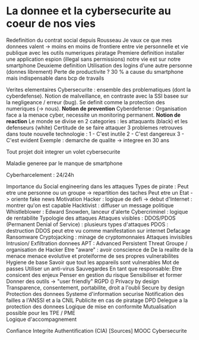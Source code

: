 # La donnee et la cybersecurite au coeur de nos vies
Redefinition du contrat social depuis Rousseau
Je vaux ce que mes donnees valent -> moins en moins de frontiere entre vie personnelle et vie publique avec les outils numeriques
piratage
Premiere definition
  installer une application espion (illegal sans permissions)
  notre vie est sur notre smartphone
Deuxieme definition
  Utilisation des logins d'une autre personne (donnes librement)
Perte de productivite ? 
  30 % a cause du smartphone mais indispensable dans bcp de travails

Verites elementaires
Cybersecurite : ensemble des problematiques (dont la cyberdefense). Notion de malveillance, en contraste avec la SSI basee sur la negligeance / erreur (bug). Se definit comme la protection des numeriques (-> nous). **Notion de prevention**
Cyberdefense : Organisation face a la menace cyber, necessite un monitoring permanent. **Notion de reaction** 
Le monde se divise en 2 categories : les attaquants (black) et les defenseurs (white)
Certitude de se faire attaquer
3 problemes retrouves dans toute nouvelle technologie :
1 - C'est inutile
2 - C'est dangereux
3 - C'est evident 
Exemple : demarche de qualite -> integree en 30 ans

Tout projet doit integrer un volet cybersecurite 

Maladie generee par le manque de smartphone 

Cyberharcelement : 24/24h

Importance du Social engineering dans les attaques
Types de pirate : 
  Peut etre une personne ou un groupe -> repartition des taches
  Peut etre un Etat -> oriente fake news
Motivation 
  Hacker : logique de defi -> debut d'Internet : montrer qu'on est capable
  Hacktivist : diffuser un message politique
  Whistleblower : Edward Snowden, lanceur d'alerte
  Cybercriminel : logique de rentabilite 
Typologie des attaques
  Attaques visibles :
  DDOS/PDOS (Permanent Denial of Service) : plusieurs types d'attaques 
  PDOS : destruction
  DDOS peut etre vu comme manifestation sur internet
  Defacage 
  Ransomware
  Cryptojacking : minage de cryptomonnaies
  Attaques invisibles
  Intrusion/ Exfiltration donnees
  APT  : Advanced Persistent Threat Groupe / organisation de Hacker
Etre "aware" : avoir conscience de 
  De la realite de la menace 
  menace evolutive et proteiforme
  de ses propres vulnerabilites
Hygiene de base
 Savoir que tout les appareils sont vulnerables
 Mot de passes 
 Utiliser un anti-virus
 Sauvegardes
En tant que responsable:
  Etre consicent des enjeux
  Penser en gestion du risque
  Sensibiliser et former
  Donner des outils -> "user friendly"
RGPD ()
  Privacy by design
    Transparence, consentement, portabilite, droit a l'oubli
  Secure by design
    Protection des donnees
    Systeme d'information securise
    Notification des failles a l'ANSSI et a la CNIL
    Publicite en cas de piratage
  DPD
    Delegue a la protection des donnees
    Logique de mise en conformite
    Mutualisation possible pour les TPE / PME  
    Logique d'accompagnement

Confiance Integrite Authentification (CIA)
[Sources]
MOOC Cybersecurite

